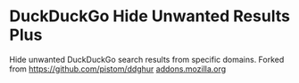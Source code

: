# DuckDuckGo Hide Unwanted Results Plus
Hide unwanted DuckDuckGo search results from specific domains.
Forked from https://github.com/pistom/ddghur
[addons.mozilla.org](https://addons.mozilla.org/pl/firefox/addon/ddg-hide-unwanted-results/)
